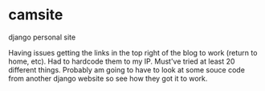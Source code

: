 # camsite
django personal site

Having issues getting the links in the top right of the blog to work (return to home, etc). Had to hardcode them to my IP. 
Must've tried at least 20 different things. Probably am going to have to look at some
souce code from another django website so see how they got it to work.
